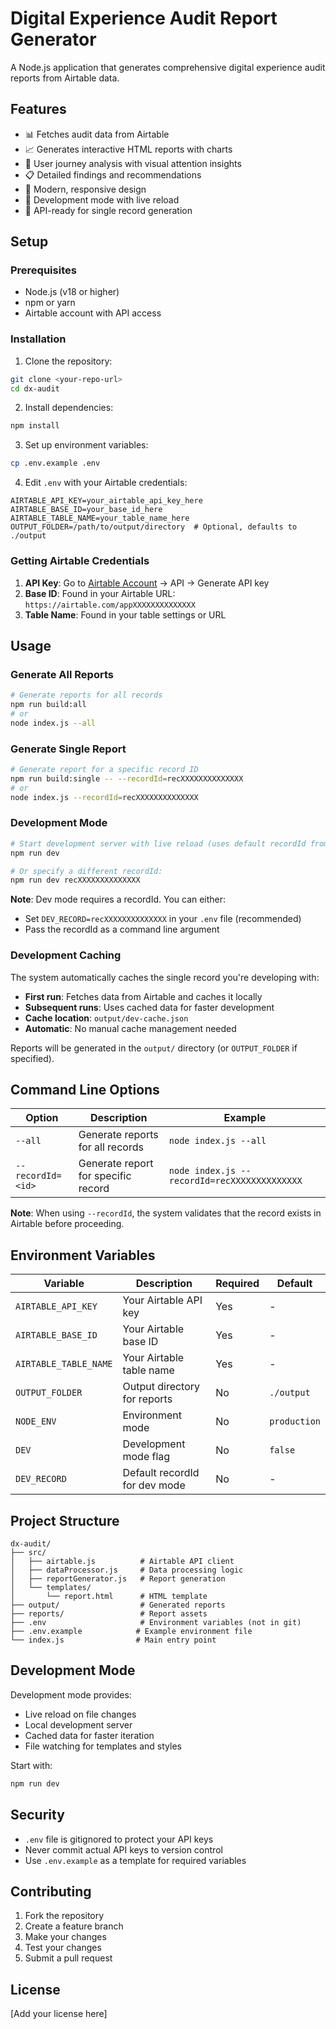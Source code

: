 # Digital Experience Audit Report Generator

A Node.js application that generates comprehensive digital experience audit reports from Airtable data.

## Features

- 📊 Fetches audit data from Airtable
- 📈 Generates interactive HTML reports with charts
- 🎯 User journey analysis with visual attention insights
- 📋 Detailed findings and recommendations
- 🎨 Modern, responsive design
- 🔧 Development mode with live reload
- 🚀 API-ready for single record generation

## Setup

### Prerequisites

- Node.js (v18 or higher)
- npm or yarn
- Airtable account with API access

### Installation

1. Clone the repository:
```bash
git clone <your-repo-url>
cd dx-audit
```

2. Install dependencies:
```bash
npm install
```

3. Set up environment variables:
```bash
cp .env.example .env
```

4. Edit `.env` with your Airtable credentials:
```env
AIRTABLE_API_KEY=your_airtable_api_key_here
AIRTABLE_BASE_ID=your_base_id_here
AIRTABLE_TABLE_NAME=your_table_name_here
OUTPUT_FOLDER=/path/to/output/directory  # Optional, defaults to ./output
```

### Getting Airtable Credentials

1. **API Key**: Go to [Airtable Account](https://airtable.com/account) → API → Generate API key
2. **Base ID**: Found in your Airtable URL: `https://airtable.com/appXXXXXXXXXXXXXX`
3. **Table Name**: Found in your table settings or URL

## Usage

### Generate All Reports
```bash
# Generate reports for all records
npm run build:all
# or
node index.js --all
```

### Generate Single Report
```bash
# Generate report for a specific record ID
npm run build:single -- --recordId=recXXXXXXXXXXXXXX
# or
node index.js --recordId=recXXXXXXXXXXXXXX
```

### Development Mode
```bash
# Start development server with live reload (uses default recordId from .env)
npm run dev

# Or specify a different recordId:
npm run dev recXXXXXXXXXXXXXX
```

**Note**: Dev mode requires a recordId. You can either:
- Set `DEV_RECORD=recXXXXXXXXXXXXXX` in your `.env` file (recommended)
- Pass the recordId as a command line argument

### Development Caching
The system automatically caches the single record you're developing with:

- **First run**: Fetches data from Airtable and caches it locally
- **Subsequent runs**: Uses cached data for faster development
- **Cache location**: `output/dev-cache.json`
- **Automatic**: No manual cache management needed

Reports will be generated in the `output/` directory (or `OUTPUT_FOLDER` if specified).

## Command Line Options

| Option | Description | Example |
|--------|-------------|---------|
| `--all` | Generate reports for all records | `node index.js --all` |
| `--recordId=<id>` | Generate report for specific record | `node index.js --recordId=recXXXXXXXXXXXXXX` |

**Note**: When using `--recordId`, the system validates that the record exists in Airtable before proceeding.

## Environment Variables

| Variable | Description | Required | Default |
|----------|-------------|----------|---------|
| `AIRTABLE_API_KEY` | Your Airtable API key | Yes | - |
| `AIRTABLE_BASE_ID` | Your Airtable base ID | Yes | - |
| `AIRTABLE_TABLE_NAME` | Your Airtable table name | Yes | - |
| `OUTPUT_FOLDER` | Output directory for reports | No | `./output` |
| `NODE_ENV` | Environment mode | No | `production` |
| `DEV` | Development mode flag | No | `false` |
| `DEV_RECORD` | Default recordId for dev mode | No | - |

## Project Structure

```
dx-audit/
├── src/
│   ├── airtable.js          # Airtable API client
│   ├── dataProcessor.js     # Data processing logic
│   ├── reportGenerator.js   # Report generation
│   └── templates/
│       └── report.html      # HTML template
├── output/                  # Generated reports
├── reports/                 # Report assets
├── .env                     # Environment variables (not in git)
├── .env.example            # Example environment file
└── index.js                # Main entry point
```

## Development Mode

Development mode provides:
- Live reload on file changes
- Local development server
- Cached data for faster iteration
- File watching for templates and styles

Start with:
```bash
npm run dev
```

## Security

- `.env` file is gitignored to protect your API keys
- Never commit actual API keys to version control
- Use `.env.example` as a template for required variables

## Contributing

1. Fork the repository
2. Create a feature branch
3. Make your changes
4. Test your changes
5. Submit a pull request

## License

[Add your license here] 